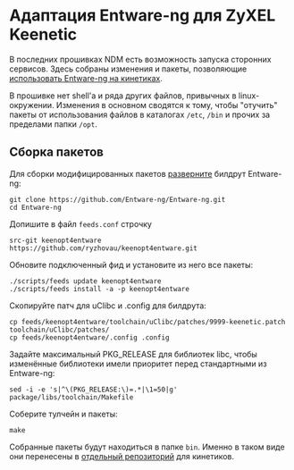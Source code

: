 # Адаптация Entware-ng для ZyXEL Keenetic

В последних прошивках NDM есть возможность запуска сторонних сервисов. Здесь собраны изменения и пакеты, позволяющие [использовать Entware-ng на кинетиках](http://forums.zyxmon.org/viewtopic.php?f=5&t=5246).

В прошивке нет shell'а и ряда других файлов, привычных в linux-окружении. Изменения в основном сводятся к тому, чтобы "отучить" пакеты от использования файлов в каталогах `/etc`, `/bin` и прочих за пределами папки `/opt`.


## Сборка пакетов

Для сборки модифицированных пакетов [разверните](https://github.com/Entware-ng/Entware-ng/wiki/Compile-packages-from-sources) билдрут Entware-ng:
```
git clone https://github.com/Entware-ng/Entware-ng.git
cd Entware-ng
```
Допишите в файл `feeds.conf` строчку
```
src-git keenopt4entware https://github.com/ryzhovau/keenopt4entware.git
```
Обновите подключенный фид и установите из него все пакеты:
```
./scripts/feeds update keenopt4entware
./scripts/feeds install -a -p keenopt4entware
```
Скопируйте патч для uClibc и .config для билдрута:
```
cp feeds/keenopt4entware/toolchain/uClibc/patches/9999-keenetic.patch toolchain/uClibc/patches/
cp feeds/keenopt4entware/.config .config
```
Задайте максимальный PKG_RELEASE для библиотек libc, чтобы изменённые библиотеки имели приоритет перед стандартными из Entware-ng:
```
sed -i -e 's|^\(PKG_RELEASE:\)=.*|\1=50|g' package/libs/toolchain/Makefile
```
Соберите тулчейн и пакеты:
```
make
```
Собранные пакеты будут находиться в папке `bin`. Именно в таком виде они перенесены в [отдельный репозиторий](http://ndm.zyxmon.org/binaries/keenetic/) для кинетиков.
